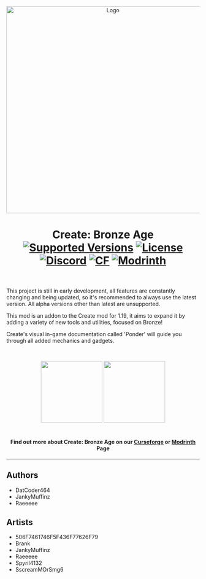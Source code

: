<p align="center"><img src="https://media.discordapp.net/attachments/889661058707513385/1120076814665134090/image.png?width=1080&height=360" alt="Logo" width="540"></p>
<h1 align="center">Create: Bronze Age<br>
	<a href="https://www.curseforge.com/minecraft/mc-mods/create/files"><img src="https://img.shields.io/badge/Available%20for-MC%201.19.2-c70039" alt="Supported Versions"></a>
	<a href="https://github.com/Tors-0/create-bronzeAge/blob/1.19.2-dev/LICENSE"><img src="https://img.shields.io/github/license/Tors-0/create-bronzeAge?style=flat&color=900c3f" alt="License"></a>
	<a href="https://discord.gg/HJ7y6C7pRy"><img src="https://img.shields.io/discord/1117543843185831997?color=5865f2&label=Discord&style=flat" alt="Discord"></a>
	<a href="https://www.curseforge.com/minecraft/mc-mods/create-bronze-age"><img src="http://cf.way2muchnoise.eu/872502.svg" alt="CF"></a>
    <a href="https://modrinth.com/mod/create-bronze-age"><img src="https://img.shields.io/modrinth/dt/create-bronze-age?logo=modrinth&label=&suffix=%20&style=flat&color=242629&labelColor=5ca424&logoColor=1c1c1c" alt="Modrinth"></a>
    <br><br>
</h1>

<p>This project is still in early development, all features are constantly changing and being updated, so it's recommended to always use the latest version. All alpha versions other than latest are unsupported.</p>
<p>This mod is an addon to the Create mod for 1.19, it aims to expand it by adding a variety of new tools and utilities, focused on Bronze!</p>
<p>Create's visual in-game documentation called 'Ponder' will guide you through all added mechanics and gadgets.</p>
<p>&nbsp;</p>
<p align="center"><a href="https://github.com/Tors-0/create-bronzeAge/issues"><img src="https://i.imgur.com/qPmjSXy.png" width="160" /></a> <a href="https://discord.gg/HJ7y6C7pRy"><img src="https://i.imgur.com/uf6V9ZX.png" width="160" /></a> </p>

<h1></h1>
<h4 align="center">Find out more about Create: Bronze Age on our <a href="https://www.curseforge.com/minecraft/mc-mods/create">Curseforge</a> or <a href="https://modrinth.com/mod/create">Modrinth</a> Page</h4>
<hr>

## Authors
- DatCoder464
- JankyMuffinz
- Raeeeee
## Artists
- 506F7461746F5F436F77626F79
- Brank
- JankyMuffinz
- Raeeeee
- Spyril4132
- SscreamMOrSmg6
